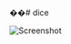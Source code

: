 ��#   d i c e 


 
 ![Screenshot](https://github.com/AhmedElatreby/dice/assets/35266259/7b92cb2b-5097-43a8-808d-0fce35662229)
